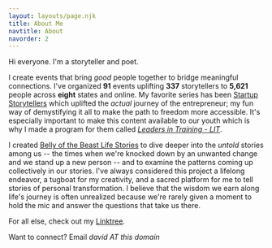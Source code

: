 ```yaml
---
layout: layouts/page.njk
title: About Me
navtitle: About
navorder: 2
---
```


Hi everyone. I'm a storyteller and poet.  

I create events that bring *good* people together to bridge meaningful connections. I've organized **91** events uplifting **337** storytellers to **5,621** people across **eight** states and online. My favorite series has been [Startup Storytellers](https://www.youtube.com/@startupstorytellers2280) which uplifted the *actual* journey of the entrepreneur; my fun way of demystifying it all to make the path to freedom more accessible. It's especially important to make this content available to our youth which is why I made a program for them called [*Leaders in Training - LIT*](https://www.youtube.com/watch?v=qwWSYYjmZoY).  


I created [Belly of the Beast Life Stories](https://creators.spotify.com/pod/show/davidall) to dive deeper into the *untold* stories among us -- the times when we're knocked down by an unwanted change and we stand up a new person -- and to examine the patterns coming up collectively in our stories. I've always considered this project a lifelong endeavor, a tugboat for my creativity, and a sacred platform for me to tell stories of personal transformation. I believe that the wisdom we earn along life's journey is often unrealized because we're rarely given a moment to hold the mic and answer the questions that take us there.  


For all else, check out my [Linktree](https://linktr.ee/davidall).

Want to connect? Email *david AT this domain*